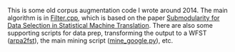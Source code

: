 This is some old corpus augmentation code I wrote around 2014. The main algorithm is in [Filter.cpp](scripts/Filter.cpp), which is based on the paper [Submodularity for Data Selection in Statistical Machine Translation](https://aclanthology.org/D14-1014.pdf). There are also some supporting scripts for data prep, transforming the output to a WFST ([arpa2fst](scripts/arpa2fst)), the main mining script ([mine_google.py](scripts/mine_google.py)), etc.
